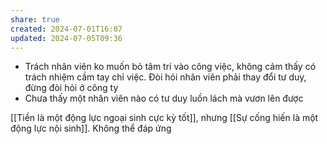 ```yaml
---
share: true
created: 2024-07-01T16:07
updated: 2024-07-05T09:36
---
```

- Trách nhân viên ko muốn bỏ tâm trí vào công việc, không cảm thấy có trách nhiệm cầm tay chỉ việc. Đòi hỏi nhân viên phải thay đổi tư duy, đừng đòi hỏi ở công ty
- Chưa thấy một nhân viên nào có tư duy luồn lách mà vươn lên được

[[Tiền là một động lực ngoại sinh cực kỳ tốt]], nhưng [[Sự cống hiến là một động lực nội sinh]]. Không thể đáp ứng 